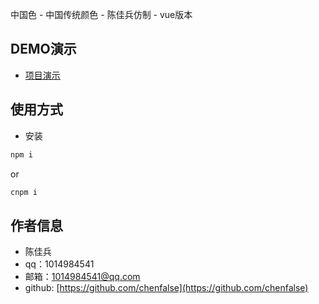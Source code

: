 中国色 - 中国传统颜色 - 陈佳兵仿制 - vue版本

## DEMO演示
* [项目演示](https://chenfalse.github.io/chinese-colors/)

## 使用方式
* 安装
```javascript
npm i 
```
or

```javascript
cnpm i 
```
## 作者信息
- 陈佳兵
- qq：1014984541
- 邮箱：1014984541@qq.com
- github: [https://github.com/chenfalse](https://github.com/chenfalse)
